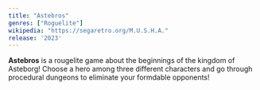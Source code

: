```yaml
---
title: "Astebros"
genres: ["Roguelite"]
wikipedia: "https://segaretro.org/M.U.S.H.A."
release: '2023'
---
```

**Astebros** is a rougelite game about the beginnings of the kingdom of Asteborg!
Choose a hero among three different characters and go through procedural dungeons to eliminate your formdable opponents!